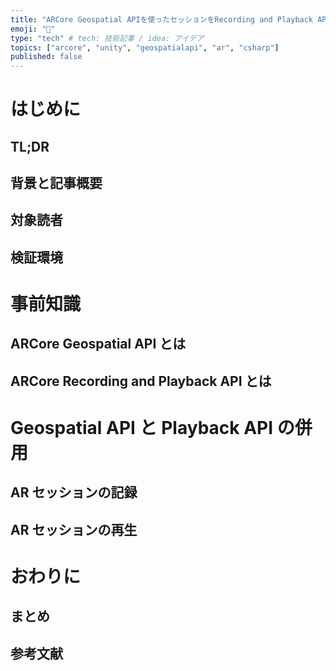 ```yaml
---
title: "ARCore Geospatial APIを使ったセッションをRecording and Playback APIを使って記録・再生する"
emoji: "🎥"
type: "tech" # tech: 技術記事 / idea: アイデア
topics: ["arcore", "unity", "geospatialapi", "ar", "csharp"]
published: false
---
```


# はじめに

## TL;DR

## 背景と記事概要

## 対象読者

## 検証環境

# 事前知識

## ARCore Geospatial API とは

## ARCore Recording and Playback API とは

# Geospatial API と Playback API の併用

## AR セッションの記録

## AR セッションの再生

# おわりに

## まとめ

## 参考文献
